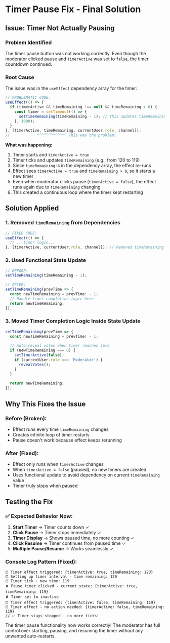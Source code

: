 # Timer Pause Fix - Final Solution

## Issue: Timer Not Actually Pausing

### **Problem Identified**
The timer pause button was not working correctly. Even though the moderator clicked pause and `timerActive` was set to `false`, the timer countdown continued.

### **Root Cause**
The issue was in the `useEffect` dependency array for the timer:

```typescript
// PROBLEMATIC CODE:
useEffect(() => {
  if (timerActive && timeRemaining !== null && timeRemaining > 0) {
    const timer = setTimeout(() => {
      setTimeRemaining(timeRemaining - 1); // This updates timeRemaining
    }, 1000);
  }
}, [timerActive, timeRemaining, currentUser.role, channel]);
//            ^^^^^^^^^^^^^ This was the problem!
```

**What was happening:**
1. Timer starts and `timerActive = true`
2. Timer ticks and updates `timeRemaining` (e.g., from 120 to 119)
3. Since `timeRemaining` is in the dependency array, the effect re-runs
4. Effect sees `timerActive = true` and `timeRemaining > 0`, so it starts a new timer
5. Even when moderator clicks pause (`timerActive = false`), the effect runs again due to `timeRemaining` changing
6. This created a continuous loop where the timer kept restarting

## **Solution Applied**

### 1. Removed `timeRemaining` from Dependencies
```typescript
// FIXED CODE:
useEffect(() => {
  // ...timer logic...
}, [timerActive, currentUser.role, channel]); // Removed timeRemaining
```

### 2. Used Functional State Update
```typescript
// BEFORE:
setTimeRemaining(timeRemaining - 1);

// AFTER:
setTimeRemaining(prevTime => {
  const newTimeRemaining = prevTime! - 1;
  // Handle timer completion logic here
  return newTimeRemaining;
});
```

### 3. Moved Timer Completion Logic Inside State Update
```typescript
setTimeRemaining(prevTime => {
  const newTimeRemaining = prevTime! - 1;
  
  // Auto-reveal votes when timer reaches zero
  if (newTimeRemaining === 0) {
    setTimerActive(false);
    if (currentUser.role === 'Moderator') {
      revealVotes();
    }
  }
  
  return newTimeRemaining;
});
```

## **Why This Fixes the Issue**

### **Before (Broken):**
- Effect runs every time `timeRemaining` changes
- Creates infinite loop of timer restarts
- Pause doesn't work because effect keeps rerunning

### **After (Fixed):**
- Effect only runs when `timerActive` changes
- When `timerActive = false` (paused), no new timers are created
- Uses functional update to avoid dependency on current `timeRemaining` value
- Timer truly stops when paused

## **Testing the Fix**

### ✅ **Expected Behavior Now:**
1. **Start Timer** → Timer counts down ✓
2. **Click Pause** → Timer stops immediately ✓
3. **Timer Display** → Shows paused time, no more counting ✓
4. **Click Resume** → Timer continues from paused time ✓
5. **Multiple Pause/Resume** → Works seamlessly ✓

### **Console Log Pattern (Fixed):**
```
⏰ Timer effect triggered: {timerActive: true, timeRemaining: 120}
⏰ Setting up timer interval - time remaining: 120
⏰ Timer tick - new time: 119
⏸️ Pause timer clicked - current state: {timerActive: true, timeRemaining: 119}
⏸️ Timer set to inactive
⏰ Timer effect triggered: {timerActive: false, timeRemaining: 119}
⏰ Timer effect - no action needed: {timerActive: false, timeRemaining: 119}
// ✅ Timer stays stopped - no more ticks!
```

The timer pause functionality now works correctly! The moderator has full control over starting, pausing, and resuming the timer without any unwanted auto-restarts.
